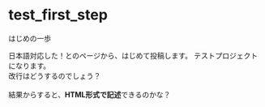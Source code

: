 # test_first_step
はじめの一歩

日本語対応した！とのページから、はじめて投稿します。
テストプロジェクトになります。<br>
改行はどうするのでしょう？<br>
<br>
結果からすると、<span style='font-weight: bold;'>HTML形式で記述</span>できるのかな？

